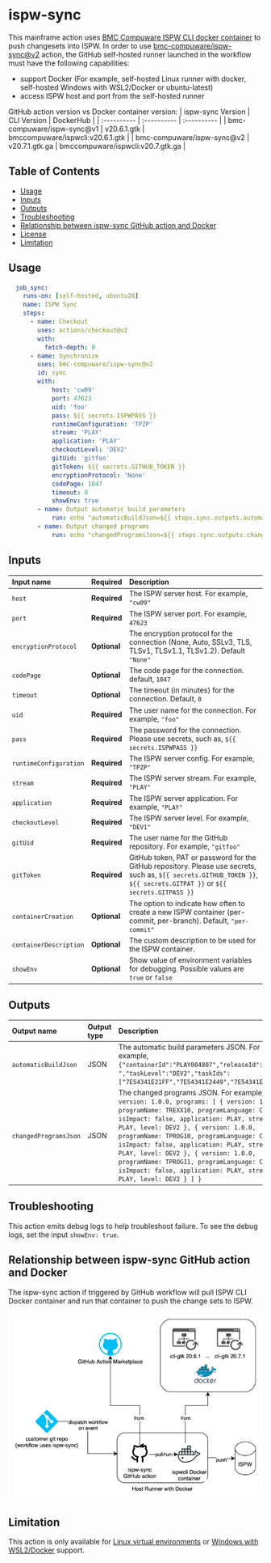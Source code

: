 # ispw-sync

This mainframe action uses [BMC Compuware ISPW CLI docker container](https://hub.docker.com/r/bmccompuware/ispwcli) to push changesets into ISPW. In order to use [bmc-compuware/ispw-sync@v2](http://github.com/compuware-ispw/ispw-sync) action, the GitHub self-hosted runner launched in the workflow must have the following capabilities:
* support Docker (For example, self-hosted Linux runner with docker, self-hosted Windows with WSL2/Docker or ubuntu-latest)
* access ISPW host and port from the self-hosted runner

GitHub action version vs Docker container version:
| ispw-sync Version | CLI Version | DockerHub |
| :---------- | :---------- | :---------- |
| bmc-compuware/ispw-sync@v1 | v20.6.1.gtk | bmccompuware/ispwcli:v20.6.1.gtk |
| bmc-compuware/ispw-sync@v2 | v20.7.1.gtk.ga | bmccompuware/ispwcli:v20.7.gtk.ga |

## Table of Contents
<!-- toc -->

  - [Usage](#usage)
  - [Inputs](#inputs)
  - [Outputs](#outputs)
  - [Troubleshooting](#troubleshooting)
  - [Relationship between ispw-sync GitHub action and Docker](#relationship-between-ispw-sync-github-action-and-docker)
  - [License](LICENSE.txt)
  - [Limitation](#limitation)

<!-- tocstop -->

## Usage

```yaml
  job_sync:
    runs-on: [self-hosted, ubuntu20]
    name: ISPW Sync
    steps:
      - name: Checkout
        uses: actions/checkout@v2
        with:
          fetch-depth: 0
      - name: Synchronize
        uses: bmc-compuware/ispw-sync@v2
        id: sync
        with:
            host: 'cw09'
            port: 47623
            uid: 'foo'
            pass: ${{ secrets.ISPWPASS }}
            runtimeConfiguration: 'TPZP'
            stream: 'PLAY'
            application: 'PLAY'
            checkoutLevel: 'DEV2'
            gitUid: 'gitfoo'
            gitToken: ${{ secrets.GITHUB_TOKEN }}
            encryptionProtocol: 'None'
            codePage: 1047
            timeout: 0
            showEnv: true
        - name: Output automatic build parameters
            run: echo "automaticBuildJson=${{ steps.sync.outputs.automaticBuildJson }}"
        - name: Output changed programs
            run: echo "changedProgramsJson=${{ steps.sync.outputs.changedProgramsJson }}"
```


## Inputs

| Input name | Required | Description |
| :--------- | :------- | :---------- |
| `host` | **Required** | The ISPW server host. For example, `"cw09"` |
| `port` | **Required** | The ISPW server port. For example, `47623` |
| `encryptionProtocol` | **Optional** | The encryption protocol for the connection (None, Auto, SSLv3, TLS, TLSv1, TLSv1.1, TLSv1.2). Default `"None"`
| `codePage` | **Optional** | The code page for the connection. default, `1047` |
| `timeout` | **Optional** | The timeout (in minutes) for the connection. Default, `0` |
| `uid` | **Required** | The user name for the connection. For example, `"foo"` |
| `pass` | **Required** | The password for the connection. Please use secrets, such as, `${{ secrets.ISPWPASS }}` |
| `runtimeConfiguration` | **Required** | The ISPW server config. For example, `"TPZP"` |
| `stream` | **Required** | The ISPW server stream. For example, `"PLAY"` |
| `application` | **Required** | The ISPW server application. For example, `"PLAY"` |
| `checkoutLevel` | **Required** | The ISPW server level. For example, `"DEV1"` |
| `gitUid` | **Required** | The user name for the GitHub repository. For example, `"gitfoo"` |
| `gitToken` | **Required** | GitHub token, PAT or password for the GitHub repository. Please use secrets, such as, `${{ secrets.GITHUB_TOKEN }}`, `${{ secrets.GITPAT }}` or `${{ secrets.GITPASS }}` |
| `containerCreation` | **Optional** | The option to indicate how often to create a new ISPW container (per-commit, per-branch). Default, `"per-commit"` |
| `containerDescription` | **Optional** | The custom description to be used for the ISPW container. |
| `showEnv` | **Optional** | Show value of environment variables for debugging. Possible values are `true` or `false` |



## Outputs

| Output name | Output type | Description |
| :---------- | :---------- | :---------- |
| `automaticBuildJson` | JSON | The automatic build parameters JSON. For example, `{"containerId":"PLAY004807","releaseId":" ","taskLevel":"DEV2","taskIds":["7E54341E21FF","7E54341E2449","7E54341E2610"]}`|
| `changedProgramsJson` | JSON | The changed programs JSON. For example, `{ version: 1.0.0, programs: [ { version: 1.0.0, programName: TREXX10, programLanguage: CLST, isImpact: false, application: PLAY, stream: PLAY, level: DEV2 }, { version: 1.0.0, programName: TPROG10, programLanguage: COB, isImpact: false, application: PLAY, stream: PLAY, level: DEV2 }, { version: 1.0.0, programName: TPROG11, programLanguage: COB, isImpact: false, application: PLAY, stream: PLAY, level: DEV2 } ] }`|

## Troubleshooting

This action emits debug logs to help troubleshoot failure. To see the debug logs, set the input `showEnv: true`.

## Relationship between ispw-sync GitHub action and Docker

The ispw-sync action if triggered by GitHub workflow will pull ISPW CLI Docker container and run that container to push the change sets to ISPW.

![ispw-sync explained](media/ispw-sync-explained.png)

## Limitation

This action is only available for [Linux virtual environments](https://help.github.com/en/articles/virtual-environments-for-github-actions#supported-virtual-environments-and-hardware-resources) or [Windows with WSL2/Docker](https://docs.docker.com/docker-for-windows/wsl/) support.
